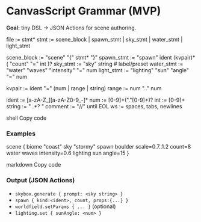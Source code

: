 # CanvasScript Grammar (MVP)

**Goal:** tiny DSL → JSON Actions for scene authoring.

file := stmt*
stmt := scene_block | spawn_stmt | sky_stmt | water_stmt | light_stmt

scene_block := "scene" "{" stmt* "}"
spawn_stmt := "spawn" ident (kvpair)* ( "count" "=" int )?
sky_stmt := "sky" string # label/preset
water_stmt := "water" "waves" "intensity" "=" num
light_stmt := "lighting" "sun" "angle" "=" num

kvpair := ident "=" (num | range | string)
range := num ".." num

ident := [a-zA-Z_][a-zA-Z0-9_-]*
num := [0-9]+("."[0-9]+)?
int := [0-9]+
string := " .*? "
comment := "//" until EOL
ws := spaces, tabs, newlines

shell
Copy code

### Examples

scene {
biome "coast"
sky "stormy"
spawn boulder scale=0.7..1.2 count=8
water waves intensity=0.6
lighting sun angle=15
}

markdown
Copy code

### Output (JSON Actions)

- `skybox.generate { prompt: <sky string> }`
- `spawn { kind:<ident>, count, props:{...} }`
- `worldfield.setParams { ... }` (optional)
- `lighting.set { sunAngle: <num> }`